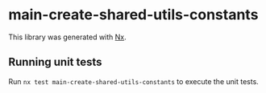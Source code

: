 # main-create-shared-utils-constants

This library was generated with [Nx](https://nx.dev).

## Running unit tests

Run `nx test main-create-shared-utils-constants` to execute the unit tests.
